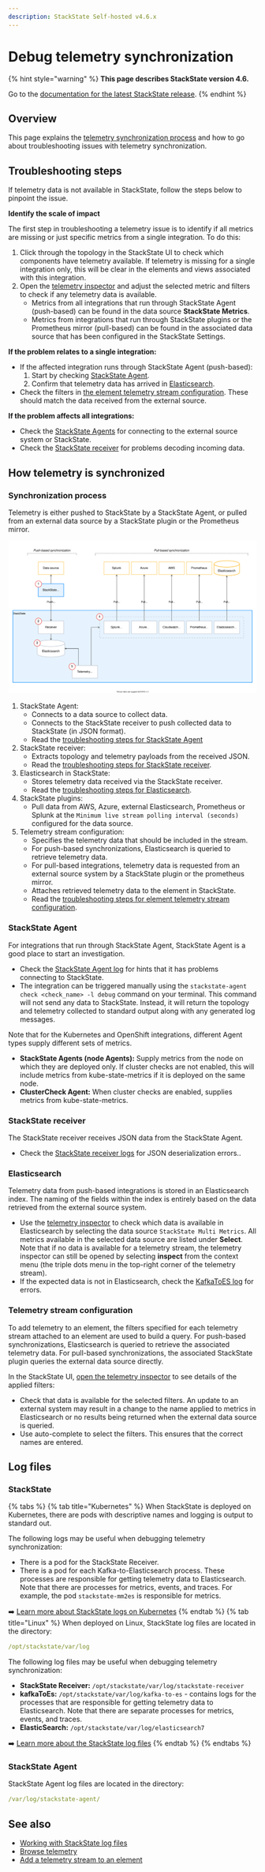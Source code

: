 ```yaml
---
description: StackState Self-hosted v4.6.x
---
```


# Debug telemetry synchronization

{% hint style="warning" %}
**This page describes StackState version 4.6.**

Go to the [documentation for the latest StackState release](https://docs.stackstate.com/configure/telemetry/debug-telemetry-synchronization).
{% endhint %}

## Overview

This page explains the [telemetry synchronization process](#synchronization-process) and how to go about troubleshooting issues with telemetry synchronization.

## Troubleshooting  steps

If telemetry data is not available in StackState, follow the steps below to pinpoint the issue.

**Identify the scale of impact**

The first step in troubleshooting a telemetry issue is to identify if all metrics are missing or just specific metrics from a single integration. To do this: 

1. Click through the topology in the StackState UI to check which components have telemetry available. If telemetry is missing for a single integration only, this will be clear in the elements and views associated with this integration. 
2. Open the [telemetry inspector](/use/metrics-and-events/browse-telemetry.md) and adjust the selected metric and filters to check if any telemetry data is available.
   * Metrics from all integrations that run through StackState Agent (push-based) can be found in the data source **StackState Metrics**. 
   * Metrics from integrations that run through StackState plugins or the Prometheus mirror (pull-based) can be found in the associated data source that has been configured in the StackState Settings. 

**If the problem relates to a single integration:**

* If the affected integration runs through StackState Agent (push-based):
  1. Start by checking [StackState Agent](#stackstate-agent).
  2. Confirm that telemetry data has arrived in [Elasticsearch](#elasticsearch).
* Check the filters in [the element telemetry stream configuration](#telemetry-stream-configuration). These should match the data received from the external source.

**If the problem affects all integrations:**

* Check the [StackState Agents](#stackstate-agent) for connecting to the external source system or StackState.
* Check the [StackState receiver](#stackstate-receiver) for problems decoding incoming data.

## How telemetry is synchronized

### Synchronization process

Telemetry is either pushed to StackState by a StackState Agent, or pulled from an external data source by a StackState plugin or the Prometheus mirror.

![Telemetry synchronization process](/.gitbook/assets/telemetry-sync.svg)

1. StackState Agent:
   * Connects to a data source to collect data.
   * Connects to the StackState receiver to push collected data to StackState (in JSON format).
   * Read the [troubleshooting steps for StackState Agent](#stackstate-agent)
2. StackState receiver:
   * Extracts topology and telemetry payloads from the received JSON.
   * Read the [troubleshooting steps for StackState receiver](#stackstate-receiver).
3. Elasticsearch in StackState:
   * Stores telemetry data received via the StackState receiver. 
   * Read the [troubleshooting steps for Elasticsearch](#elasticsearch). 
4. StackState plugins:
   * Pull data from AWS, Azure, external Elasticsearch, Prometheus or Splunk at the `Minimum live stream polling interval (seconds)` configured for the data source.
5. Telemetry stream configuration:
   * Specifies the telemetry data that should be included in the stream.
   * For push-based synchronizations, Elasticsearch is queried to retrieve telemetry data.
   * For pull-based integrations, telemetry data is requested from an external source system by a StackState plugin or the prometheus mirror.
   * Attaches retrieved telemetry data to the element in StackState.
   * Read the [troubleshooting steps for element telemetry stream configuration](#telemetry-stream-configuration).

### StackState Agent

For integrations that run through StackState Agent, StackState Agent is a good place to start an investigation.
- Check the [StackState Agent log](#stackstate-agent) for hints that it has problems connecting to StackState.
- The integration can be triggered manually using the `stackstate-agent check <check_name> -l debug` command on your terminal. This command will not send any data to StackState. Instead, it will return the topology and telemetry collected to standard output along with any generated log messages.

Note that for the Kubernetes and OpenShift integrations, different Agent types supply different sets of metrics. 

- **StackState Agents (node Agents):** Supply metrics from the node on which they are deployed only. If cluster checks are not enabled, this will include metrics from kube-state-metrics if it is deployed on the same node.
- **ClusterCheck Agent:** When cluster checks are enabled, supplies metrics from kube-state-metrics.

### StackState receiver

The StackState receiver receives JSON data from the StackState Agent. 

- Check the [StackState receiver logs](#stackstate) for JSON deserialization errors..

### Elasticsearch

Telemetry data from push-based integrations is stored in an Elasticsearch index. The naming of the fields within the index is entirely based on the data retrieved from the external source system.

- Use the [telemetry inspector](/use/metrics-and-events/browse-telemetry.md) to check which data is available in Elasticsearch by selecting the data source `StackState Multi Metrics`. All metrics available in the selected data source are listed under **Select**.  Note that if no data is available for a telemetry stream, the telemetry inspector can still be opened by selecting **inspect** from the context menu (the triple dots menu in the top-right corner of the telemetry stream). 
- If the expected data is not in Elasticsearch, check the [KafkaToES log](#stackstate) for errors.

### Telemetry stream configuration

To add telemetry to an element, the filters specified for each telemetry stream attached to an element are used to build a query. For push-based synchronizations, Elasticsearch is queried to retrieve the associated telemetry data. For pull-based synchronizations, the associated StackState plugin queries the external data source directly. 

In the StackState UI, [open the telemetry inspector](/use/metrics-and-events/browse-telemetry.md) to see details of the applied filters:

- Check that data is available for the selected filters. An update to an external system may result in a change to the name applied to metrics in Elasticsearch or no results being returned when the external data source is queried.
- Use auto-complete to select the filters. This ensures that the correct names are entered.

## Log files

### StackState

{% tabs %}
{% tab title="Kubernetes" %}
When StackState is deployed on Kubernetes, there are pods with descriptive names and logging is output to standard out.

The following logs may be useful when debugging telemetry synchronization:

* There is a pod for the StackState Receiver.
* There is a pod for each Kafka-to-Elasticsearch process. These processes are responsible for getting telemetry data to Elasticsearch. Note that there are processes for metrics, events, and traces. For example, the pod `stackstate-mm2es` is responsible for metrics.

➡️ [Learn more about StackState logs on Kubernetes](/configure/logging/stackstate-log-files.md#kubernetes)
{% endtab %}
{% tab title="Linux" %}
When deployed on Linux, StackState log files are located in the directory:

```yaml
/opt/stackstate/var/log
```

The following log files may be useful when debugging telemetry synchronization:

* **StackState Receiver:** `/opt/stackstate/var/log/stackstate-receiver`
* **kafkaToEs:** `/opt/stackstate/var/log/kafka-to-es` - contains logs for the processes that are responsible for getting telemetry data to Elasticsearch. Note that there are separate processes for metrics, events, and traces.
* **ElasticSearch:** `/opt/stackstate/var/log/elasticsearch7`

➡️ [Learn more about the StackState log files](/configure/logging/stackstate-log-files.md#linux)
{% endtab %}
{% endtabs %}

### StackState Agent

StackState Agent log files are located in the directory:

```yaml
/var/log/stackstate-agent/
```

## See also

* [Working with StackState log files](/configure/logging/stackstate-log-files.md)
* [Browse telemetry](/use/metrics-and-events/browse-telemetry.md)
* [Add a telemetry stream to an element](/use/metrics-and-events/add-telemetry-to-element.md)
